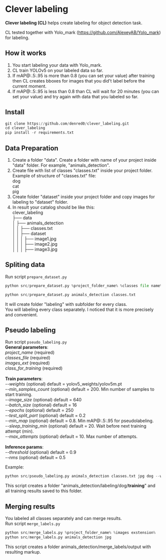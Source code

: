# Clever labeling
**Clever labeling (CL)** helps create labeling for object detection task. 

CL tested together with Yolo_mark (https://github.com/AlexeyAB/Yolo_mark) for labeling. 


## How it works
1. You start labeling your data with Yolo_mark.
2. CL train YOLOv5 on your labeled data so far. 
3. If mAP@:.5:.95 is more than 0.8 (you can set your value) after training then CL creates bboxes for images that you did't label before the current moment.
4. If mAP@:.5:.95 is less than 0.8 than CL will wait for 20 minutes (you can set your value) and try again with data that you labeled so far. 


## Install
```python
git clone https://github.com/denred0/clever_labeling.git
cd clever_labeling
pip install -r requirements.txt
```

## Data Preparation
1. Create a folder "data". Create a folder with name of your project inside "data" folder. For example, "animals_detection". 
2. Create file with list of classes "classes.txt" inside your project folder. 
<br>Example of structure of "classes.txt" file:
<br>dog
<br>cat
<br>pig
3. Create folder "dataset" inside your project folder and copy images for labeling to "dataset" folder. 
4. In result your catalog should be like this:
<br>clever_labeling
<br>├── data
<br>│   ├── animals_detection
<br>│   │   ├── classes.txt
<br>│   │   ├── dataset
<br>│   │   │   ├── image1.jpg
<br>│   │   │   ├── image2.jpg
<br>│   │   │   ├── image3.jpg


## Spliting data
Run script `prepare_dataset.py`
```python
python src/prepare_dataset.py %project_folder_name% %classes file name%

python src/prepare_dataset.py animals_detection classes.txt
```

It will create folder "labeling" with subfolder for every class.<br>You will labeling every class separately. I noticed that it is more precisely and convenient. 

## Pseudo labeling
Run script `pseudo_labeling.py`
<br>**General parameters**:
<br>_project_name_ (required) 
<br>_classes_file_ (required)
<br>_images_ext_ (required)
<br>_class_for_training_ (required)
<br>
<br> **Train parameters**:
<br>_--weights_ (optional) default = yolov5_weights/yolov5m.pt
<br>_--min_samples_count_ (optional) default = 200. Min number of samples to start training.
<br>_--image_size_ (optional) default = 640
<br>_--batch_size_ (optional) default = 16
<br>_--epochs_ (optional) default = 250
<br>_--test_split_part_ (optional) default = 0.2
<br>_--min_map_ (optional) default = 0.8. Min mAP@:.5:.95 for pseudolabeling.
<br>_--sleep_training_min_ (optional) default = 20. Wait before next training attempt (min).
<br>_--max_attempts_ (optional) default = 10. Max number of attempts.
<br>
<br>**Inference params**:
<br>_--threshold_ (optional) default = 0.9
<br>_--nms_ (optional) default = 0.5

Example:
```python
python src/pseudo_labeling.py animals_detection classes.txt jpg dog --weights yolov5_weights/yolov5m.pt --test_split_part 0.15 --nms 0.6
```

This script creates a folder "animals_detection/labeling/dog/**training**" and all training results saved to this folder.

## Merging results

You labeled all classes separately and can merge results. 
<br>Run script `merge_labels.py`
```python
python src/merge_labels.py %project_folder_name% %images exstension%
python src/merge_labels.py animals_detection jpg
```

This script creates a folder animals_detection/merge_labels/output with resulting markup. 